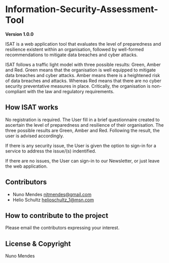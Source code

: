 # Information-Security-Assessment-Tool

**Version 1.0.0**

ISAT is a web application tool that evaluates the level of preparedness and resilience existent within an organisation, followed by well-formed recommendations to  mitigate data breaches and cyber attacks.

ISAT follows a traffic light model with three possible results: Green, Amber and Red. Green means that the organisation is well equipped to mitigate data breaches and cyber attacks. Amber means there is a heightened risk of data breaches and attacks. Whereas Red means that there are no cyber security preventative measures in place. Critically, the organisation is non-compliant with the law and regulatory requirements.

## How ISAT works

No registration is required. The User fill in a brief questionnaire created to ascertain the level of preparedness and resilience of their organisation. The three possible results are Green, Amber and Red. Following the result, the user is advised accordingly. 

If there is any security issue, the User is given the option to sign-in for a service to address the issue/(s) indentified. 

If there are no issues, the User can sign-in to our Newsletter, or just leave the web application.

## Contributors

- Nuno Mendes <njtmendes@gmail.com>
- Helio Schultz <helioschultz_1@msn.com>

## How to contribute to the project

Please email the contributors expressing your interest.

## License & Copyright

Nuno Mendes
